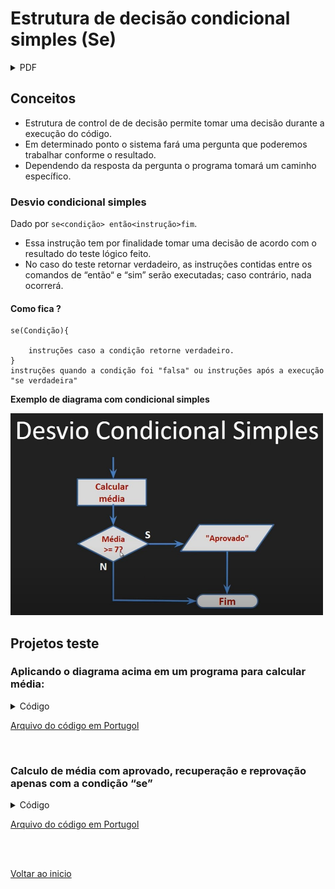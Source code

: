 # Estrutura de decisão condicional simples (Se)

<details>
<summary>PDF</summary>

[PDF estrutura condicional](/Arquivos/Pdf/Estrutura%20de%20decis%C3%A3o%20condicional.pdf)

</details>


## Conceitos
- Estrutura de control de de decisão permite tomar uma decisão durante a execução do código.
- Em determinado ponto o sistema fará uma pergunta que poderemos trabalhar conforme o resultado.
- Dependendo da resposta da pergunta o programa tomará um caminho específico.

### Desvio condicional simples

Dado por `se<condição> então<instrução>fim`.

- Essa instrução tem por finalidade tomar uma decisão de acordo com o resultado do teste lógico feito.
- No caso do teste retornar verdadeiro, as instruções contidas entre os comandos de “então“ e “sim” serão executadas; caso contrário, nada ocorrerá.

#### Como fica ?

```portugol
se(Condição){

	instruções caso a condição retorne verdadeiro.
}
instruções quando a condição foi "falsa" ou instruções após a execução "se verdadeira"
```

**Exemplo de diagrama com condicional simples** 

<img src="/Arquivos/img/22.jpg" alt="Texto Alternativo" width="500">

<br>

## Projetos teste

### Aplicando o diagrama acima em um programa para calcular média:

<details>
<summary>Código</summary>

```portugol
programa
{
	real nota_1, nota_2, nota_3 //Variáveispara guardar as notas do trimestre.
	real media //Variável para guardar a média geral nos 3 semetres.
	
	funcao inicio()
	{
		escreva("Entre com a primeira nota do aluno: ")
		leia(nota_1)//Pegando a primeira nota.
		
		escreva("Entre com a segunda nota do aluno: ")
		leia(nota_2)//Pegando a segunda nota.

		escreva("Entre com a terceira nota do aluno: ")
		leia(nota_3)//Pegando a segunda nota.

		media = (nota_1 + nota_2 + nota_3) / 3 //Guardando a média das 3 notas.

		se(media >= 7) {//Condição para aprovar o aluno
			escreva("Resultado: Aprovado, chefe ! \n") 
		}
		escreva("Sua média foi: ", media,"\n")//Valor total da média
	}
}
```

</details>

[Arquivo do código em Portugol](/Arquivos/C%C3%B3digo/Teste%20calculo%20de%20m%C3%A9dia%20com%20decis%C3%A3o%20(se).por)

<br>

### Calculo de média com aprovado, recuperação e reprovação apenas com a condição “se”

<details>
<summary>Código</summary>

```portugol
programa
{
	real nota_1, nota_2, nota_3 //Variáveispara guardar as notas do trimestre.
	real media //Variável para guardar a média geral nos 3 semetres.
	
	funcao inicio()
	{
		escreva("Entre com a primeira nota do aluno: ")
		leia(nota_1)//Pegando a primeira nota.
		
		escreva("Entre com a segunda nota do aluno: ")
		leia(nota_2)//Pegando a segunda nota.

		escreva("Entre com a terceira nota do aluno: ")
		leia(nota_3)//Pegando a segunda nota.

		media = (nota_1 + nota_2 + nota_3) / 3 //Guardando a média das 3 notas.

		se(media >= 7) {//Condição para aprovar o aluno
			escreva("Resultado: Aprovado, chefe ! \n") 
		}

		se((media >= 4) e (media < 7)) {//Condição para recuperação do aluno
			escreva("Em recuperação. Se esforçe mais que ainda da pra passar, champz ! \n") 
		}

		se(media < 4) {//Condição para reprovação do aluno
			escreva("Infelizmente não foi dessa vez. tente novamente ano que vem, filho ! \n") 
		}
		escreva("Sua média foi: ", media,"\n")//Valor total da média
	}
}
```

</details>

[Arquivo do código em Portugol](/Arquivos/C%C3%B3digo/Teste%20calculo%20de%20m%C3%A9dia%20completo%20feito%20apenas%20por%20decis%C3%A3o%20(se).por)

<br>

<br>

[Voltar ao inicio](/README.md)